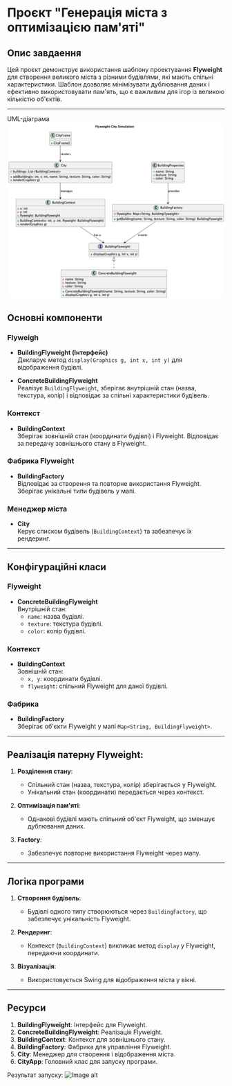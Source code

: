 # Проєкт "Генерація міста з оптимізацією пам'яті"

## Опис завдаення
Цей проєкт демонструє використання шаблону проектування **Flyweight** для створення великого міста з різними будівлями, які мають спільні характеристики. Шаблон дозволяє мінімізувати дублювання даних і ефективно використовувати пам'ять, що є важливим для ігор із великою кількістю об'єктів.

---

UML-діаграма 
![Image alt](https://github.com/creonluv/patterns-exam/blob/main/sample-Flyweight_City_Simulation.png)

## Основні компоненти

### Flyweigh
- **BuildingFlyweight (Інтерфейс)**  
  Декларує метод `display(Graphics g, int x, int y)` для відображення будівлі.

- **ConcreteBuildingFlyweight**  
  Реалізує `BuildingFlyweight`, зберігає внутрішній стан (назва, текстура, колір) і відповідає за спільні характеристики будівель.

### Контекст
- **BuildingContext**  
  Зберігає зовнішній стан (координати будівлі) і Flyweight. Відповідає за передачу зовнішнього стану в Flyweight.

### Фабрика Flyweight
- **BuildingFactory**  
  Відповідає за створення та повторне використання Flyweight. Зберігає унікальні типи будівель у мапі.

### Менеджер міста
- **City**  
  Керує списком будівель (`BuildingContext`) та забезпечує їх рендеринг.

---

## Конфігураційні класи

### Flyweight
- **ConcreteBuildingFlyweight**  
  Внутрішній стан:
  - `name`: назва будівлі.
  - `texture`: текстура будівлі.
  - `color`: колір будівлі.  

### Контекст
- **BuildingContext**  
  Зовнішній стан:
  - `x, y`: координати будівлі.
  - `flyweight`: спільний Flyweight для даної будівлі.

### Фабрика
- **BuildingFactory**  
  Зберігає об'єкти Flyweight у мапі `Map<String, BuildingFlyweight>`.

---

## Реалізація патерну Flyweight:
1. **Розділення стану**:
   - Спільний стан (назва, текстура, колір) зберігається у Flyweight.
   - Унікальний стан (координати) передається через контекст.

2. **Оптимізація пам'яті**:
   - Однакові будівлі мають спільний об'єкт Flyweight, що зменшує дублювання даних.

3. **Factory**:
   - Забезпечує повторне використання Flyweight через мапу.

---

## Логіка програми

1. **Створення будівель**:
   - Будівлі одного типу створюються через `BuildingFactory`, що забезпечує унікальність Flyweight.

2. **Рендеринг**:
   - Контекст (`BuildingContext`) викликає метод `display` у Flyweight, передаючи координати.

3. **Візуалізація**:
   - Використовується Swing для відображення міста у вікні.

---

## Ресурси
1. **BuildingFlyweight**: Інтерфейс для Flyweight.
2. **ConcreteBuildingFlyweight**: Реалізація Flyweight.
3. **BuildingContext**: Контекст для зовнішнього стану.
4. **BuildingFactory**: Фабрика для управління Flyweight.
5. **City**: Менеджер для створення і відображення міста.
6. **CityApp**: Головний клас для запуску програми.

Результат запуску:
![Image alt]([https://github.com/creonluv/patterns-exam/blob/main/sample-Flyweight_City_Simulation.png](https://github.com/creonluv/patterns-exam/blob/main/2024-11-29%2016.14.44.jpg))
